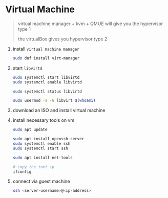 # Virtual Machine

> virtual machine manager + kvm + QMUE will give you the hypervisor type 1
>
> the virtualBox gives you hypervisor type 2

1. install `virtual machine manager`

    ``` bash
    sudo dnf install virt-manager
    ```

2. start `libvirtd`

    ``` bash
    sudo systemctl start libvirtd
    sudo systemctl enable libvirtd

    sudo systemctl status libvirtd

    sudo usermod -a -G libvirt $(whoami)
    ```

3. download an ISO and install virtual machine

4. install necessary tools on vm

    ``` bash
    sudo apt update

    sudo apt install openssh-server
    sudo systemctl enable ssh
    sudo systemctl start ssh

    sudo apt install net-tools

    # copy the inet ip
    ifconfig
    ```

5. connect via guest machine

    ``` bash
    ssh <server-username>@<ip-address>
    ```
